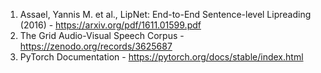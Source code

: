 1. Assael, Yannis M. et al., LipNet: End-to-End Sentence-level Lipreading (2016) - https://arxiv.org/pdf/1611.01599.pdf
2. The Grid Audio-Visual Speech Corpus - https://zenodo.org/records/3625687
3. PyTorch Documentation - https://pytorch.org/docs/stable/index.html